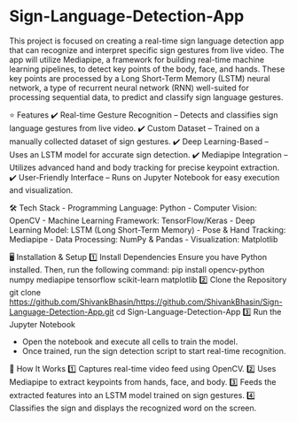 # Sign-Language-Detection-App
This project is focused on creating a real-time sign language detection app that can recognize 
and interpret specific sign gestures from live video. The app will utilize Mediapipe, a 
framework for building real-time machine learning pipelines, to detect key points of the body, 
face, and hands. These key points are processed by a Long Short-Term Memory (LSTM) 
neural network, a type of recurrent neural network (RNN) well-suited for processing sequential 
data, to predict and classify sign language gestures. 

⭐ Features
✔️ Real-time Gesture Recognition – Detects and classifies sign language gestures from live video.
✔️ Custom Dataset – Trained on a manually collected dataset of sign gestures.
✔️ Deep Learning-Based – Uses an LSTM model for accurate sign detection.
✔️ Mediapipe Integration – Utilizes advanced hand and body tracking for precise keypoint extraction.
✔️ User-Friendly Interface – Runs on Jupyter Notebook for easy execution and visualization.

🛠️ Tech Stack
    - Programming Language:	Python 
    - Computer Vision:	OpenCV 
    - Machine Learning Framework:	TensorFlow/Keras 
    - Deep Learning Model:	LSTM (Long Short-Term Memory) 
    - Pose & Hand Tracking:	Mediapipe 
    - Data Processing:	NumPy & Pandas 
    - Visualization:	Matplotlib 

🖥️ Installation & Setup
1️⃣ Install Dependencies
Ensure you have Python installed. Then, run the following command:
pip install opencv-python numpy mediapipe tensorflow scikit-learn matplotlib
2️⃣ Clone the Repository
git clone https://github.com/ShivankBhasin/https://github.com/ShivankBhasin/Sign-Language-Detection-App.git
cd Sign-Language-Detection-App
3️⃣ Run the Jupyter Notebook
- Open the notebook and execute all cells to train the model.
- Once trained, run the sign detection script to start real-time recognition.

🎯 How It Works
1️⃣ Captures real-time video feed using OpenCV.
2️⃣ Uses Mediapipe to extract keypoints from hands, face, and body.
3️⃣ Feeds the extracted features into an LSTM model trained on sign gestures.
4️⃣ Classifies the sign and displays the recognized word on the screen.

